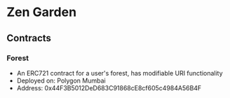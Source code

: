 # Zen Garden

## Contracts
### Forest
- An ERC721 contract for a user's forest, has modifiable URI functionality
- Deployed on: Polygon Mumbai
- Address: 0x44F3B5012DeD683C91868cE8cf605c4984A56B4F
